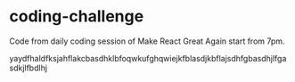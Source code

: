 # coding-challenge

Code from daily coding session of Make React Great Again start from 7pm.

yaydfhaldfksjahflakcbasdhklbfoqwkufghqwiejkfblasdjkbflajsdhfgbasdhjlfgasdkjlfbdlhj
